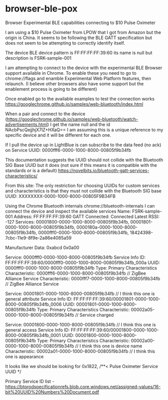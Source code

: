 # browser-ble-pox
 
Browser Experimental BLE capabilities connecting to $10 Pulse Oximeter

I am using a $10 Pulse Oximeter from LPOW that I got from Amazon but the origin is China.  It seems to be following the BLE GATT specification but does not seem to be attempting to correctly identify itself.  

The device BLE device pattern is FF:FF:FF:FF:39:60 its name is null but description is FSRK-sample-001

I am attempting to connect to the device with the experimental BLE Browser support available in Chrome.  To enable these you need to go to chrome://flags and enamble Experimental Web Platform features, then relaunch.  (I believe other browsers also have some support but the enablement process is going to be different)

Once enabled go to the available examples to test the connection works 
https://googlechrome.github.io/samples/web-bluetooth/index.html

When a pair and connect to the device (https://googlechrome.github.io/samples/web-bluetooth/watch-advertisements.html) I get the name null and the id NAcbPscQejjhjX7lZ+HXaQ== I am assuming this is a unique reference to my specific device and it will be different for each one.

If I pull the device up in LightBlue is can subscribe to the data feed (no ack) on Service UUID: 0000fff6-0000-1000-8000-00805f9b34fb

This documentation suggests the UUID should not collide with the Bluetooth SIG Base UUID but it does (not sure if this means it is compatible with the standards or is a default)
https://novelbits.io/bluetooth-gatt-services-characteristics/

From this site:
The only restriction for choosing UUIDs for custom services and characteristics is that they must not collide with the Bluetooth SIG base UUID: XXXXXXXX-0000-1000-8000-00805F9B34FB

Using the Chrome Bluetooth internals chrome://bluetooth-internals I can connect the device and inspect the available services
Name: FSRK-sample-001
Address: FF:FF:FF:FF:39:60
GATT Connected:
Connected
Latest RSSI: -127
Services:
00001800-0000-1000-8000-00805f9b34fb,
00001801-0000-1000-8000-00805f9b34fb, 
0000180a-0000-1000-8000-00805f9b34fb, 
0000fff0-0000-1000-8000-00805f9b34fb, 
18424398-7cbc-11e9-8f9e-2a86e4085a59

Manufacturer Data:
0xabcd 0x0a00

Service: 0000fff0-0000-1000-8000-00805f9b34fb
  Service Info
    ID: FF:FF:FF:FF:39:60/0000fff0-0000-1000-8000-00805f9b34fb_000a
    UUID: 0000fff0-0000-1000-8000-00805f9b34fb
    Type: Primary
  Characteristics
    Characteristic: 0000fff6-0000-1000-8000-00805f9b34fb  // ZigBee Alliance Service
    Characteristic: 0000fff7-0000-1000-8000-00805f9b34fb  // ZigBee Alliance Service

Service: 00001801-0000-1000-8000-00805f9b34fb  // I think this one is general attribute 
  Service Info
    ID: FF:FF:FF:FF:39:60/00001801-0000-1000-8000-00805f9b34fb_0006
    UUID: 00001801-0000-1000-8000-00805f9b34fb
    Type: Primary
  Characteristics
    Characteristic: 00002a05-0000-1000-8000-00805f9b34fb  // Service charged

Service: 00001800-0000-1000-8000-00805f9b34fb  // I think this one is general access 
  Service Info
    ID: FF:FF:FF:FF:39:60/00001800-0000-1000-8000-00805f9b34fb_0001
    UUID: 00001800-0000-1000-8000-00805f9b34fb
    Type: Primary
  Characteristics
    Characteristic: 00002a00-0000-1000-8000-00805f9b34fb  // I think this one is device name 
    Characteristic: 00002a01-0000-1000-8000-00805f9b34fb  // I think this one is appearance 


It looks like we should be looking for 0x1822, /**< Pulse Oximeter Service UUID */


Primary Service ID list - https://btprodspecificationrefs.blob.core.windows.net/assigned-values/16-bit%20UUID%20Numbers%20Document.pdf


